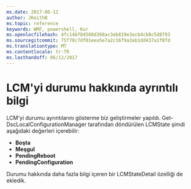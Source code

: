 ```yaml
---
ms.date: 2017-06-12
author: JKeithB
ms.topic: reference
keywords: WMF, powershell, Kur
ms.openlocfilehash: 4fc146f84588d368ac3eb819e3acb4cb8c5d8793
ms.sourcegitcommit: 75f70c7df01eea5e7a2c16f9a3ab1dd437a1f8fd
ms.translationtype: MT
ms.contentlocale: tr-TR
ms.lasthandoff: 06/12/2017
---
```

# <a name="detailed-information-about-lcm-state"></a>LCM'yi durumu hakkında ayrıntılı bilgi

LCM'yi durumu ayrıntılarını gösterme biz geliştirmeler yapıldı. Get-DscLocalConfigurationManager tarafından döndürülen LCMState şimdi aşağıdaki değerleri içerebilir:

* **Boşta**
* **Meşgul**
* **PendingReboot**
* **PendingConfiguration**

Durumu hakkında daha fazla bilgi içeren bir LCMStateDetail özelliği de ekledik.

